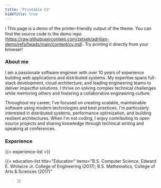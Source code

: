 ```yaml
---
title: 'Printable CV'
hideTitle: true
---
```


ℹ This page is a demo of the printer-friendly output of the theme. You can find the source code in the demo repo (https://raw.githubusercontent.com/zetxek/adritian-demo/refs/heads/main/content/cv.md). Try printing it directly from your browser! 

### About me

I am a passionate software engineer with over 10 years of experience building web applications and distributed systems. My expertise spans full-stack development, cloud architecture, and leading engineering teams to deliver impactful solutions. I thrive on solving complex technical challenges while mentoring others and fostering a collaborative engineering culture.

Throughout my career, I've focused on creating scalable, maintainable software using modern technologies and best practices. I'm particularly interested in distributed systems, performance optimization, and building resilient architectures. When I'm not coding, I enjoy contributing to open source projects and sharing knowledge through technical writing and speaking at conferences.

### Experience

{{< experience-list >}}

{{< education-list
	title="Education"
	items="B.S. Computer Science, Edward E. Whitacre Jr. College of Engineering (2017); B.S. Mathematics, College of Arts & Sciences (2017)"
>}}

